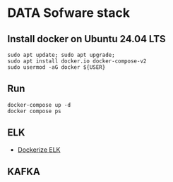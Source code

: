 # DATA Sofware stack

## Install docker on Ubuntu 24.04 LTS
```
sudo apt update; sudo apt upgrade;
sudo apt install docker.io docker-compose-v2
sudo usermod -aG docker ${USER}
```
## Run
```
docker-compose up -d
docker compose ps
```

## ELK
* [Dockerize ELK](https://github.com/deviantony/docker-elk/tree/main)

## KAFKA
